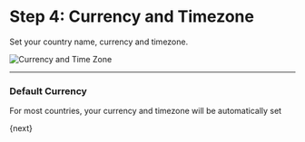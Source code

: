 # Step 4: Currency and Timezone

Set your country name, currency and timezone.

![Currency and Time Zone](/assets/manual_erpnext_com/img/setup-wizard/step-4.png)

---

### Default Currency

For most countries, your currency and timezone will be automatically set

{next}
